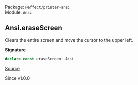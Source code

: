 Package: `@effect/printer-ansi`<br />
Module: `Ansi`<br />

## Ansi.eraseScreen

Clears the entire screen and move the cursor to the upper left.

**Signature**

```ts
declare const eraseScreen: Ansi
```

[Source](https://github.com/Effect-TS/effect/tree/main/packages/printer-ansi/src/Ansi.ts#L493)

Since v1.0.0